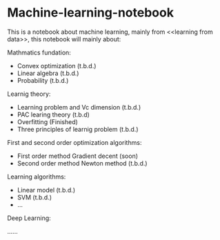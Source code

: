 # Machine-learning-notebook
This is a notebook about machine learning, mainly from &lt;&lt;learning from data>>, this notebook will mainly about:

Mathmatics fundation:

* Convex optimization (t.b.d.)
* Linear algebra (t.b.d.)
* Probability (t.b.d.)

Learnig theory:

* Learning problem and Vc dimension (t.b.d.)
* PAC learing theory (t.b.d)
* Overfitting (Finished)
* Three principles of learnig problem (t.b.d.)

First and second order optimization algorithms:

* First order method Gradient decent (soon)
* Second order method Newton method (t.b.d.)

Learning algorithms:

* Linear model (t.b.d.)
* SVM (t.b.d.)
* ...

Deep Learning:

......
